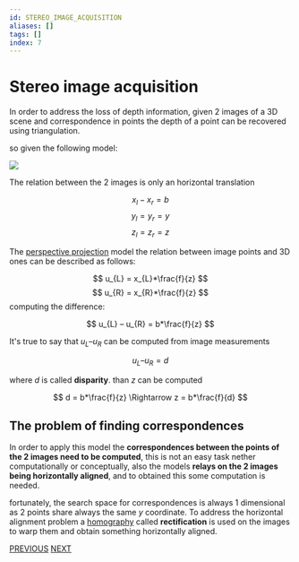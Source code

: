 ```yaml
---
id: STEREO_IMAGE_ACQUISITION
aliases: []
tags: []
index: 7
---
```


# Stereo image acquisition

In order to address the loss of depth information, given 2 images of a 3D scene and correspondence in points the depth of a point can be recovered using triangulation.

so given the following model:

![](computer_vision/Pasted_image_20240221203033.png)

The relation between the 2 images is only an horizontal translation

$$
x_{l} - x_{r} = b
$$
$$
y_{l} = y_{r}= y
$$
$$
z_{l} = z_{r} = z
$$

The [perspective projection](computer_vision/perspective_projection.md) model the relation between image points and 3D ones can be described as follows:

$$
u_{L} = x_{L}*\frac{f}{z}
$$
$$
u_{R} = x_{R}*\frac{f}{z}
$$
computing the difference:

$$
u_{L} – u_{R} = b*\frac{f}{z}
$$

It's true to say that $u_{L} – u_{R}$ can be computed from image measurements

$$
u_{L} – u_{R} = d
$$

where $d$ is called **disparity**. than $z$ can be computed

$$
d = b*\frac{f}{z} \Rightarrow z = b*\frac{f}{d}
$$

## The problem of finding correspondences

In order to apply this model the **correspondences between the points of the 2 images need to be computed**, this is not an easy task nether computationally or conceptually, also the models **relays on the 2 images being horizontally aligned**, and to obtained this some computation is needed.

fortunately, the search space for correspondences is always 1 dimensional as 2 points share always the same $y$ coordinate.
To address the horizontal alignment problem a [homography](computer_vision/homography.md) called **rectification** is used on the images to warp them and obtain something horizontally aligned.

[PREVIOUS](pages/image_formation_acquisition/lens_distortion.md) [NEXT](computer_vision/image_formation_acquisition/perspective_space.md)
